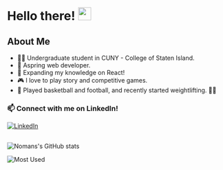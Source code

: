 # Hello there! <img src="https://raw.githubusercontent.com/MartinHeinz/MartinHeinz/master/wave.gif" width="30px">

## About Me
- 👨‍🎓 Undergraduate student in CUNY - College of Staten Island.
- 🌱 Aspring web developer.
- 🔭 Expanding my knowledge on React!
- 🎮 I love to play story and competitive games.
- 🏀 Played basketball and football, and recently started weightlifting. 🏋️‍♂️
### 📫 Connect with me on LinkedIn!
[![LinkedIn](https://logos-download.com/wp-content/uploads/2016/03/LinkedIn_Logo_2019.png)](https://www.linkedin.com/in/noman-710/)
##
![Nomans's GitHub stats](https://github-readme-stats.vercel.app/api?username=nali556&theme=dark&show_icons=true)

![Most Used](https://github-readme-stats.vercel.app/api/top-langs/?username=nali556&theme=dark&layout=compact&card_width=445&langs_count=10)

